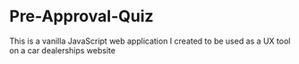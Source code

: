 # Pre-Approval-Quiz
This is a vanilla JavaScript web application I created to be used as a UX tool on a car dealerships website
